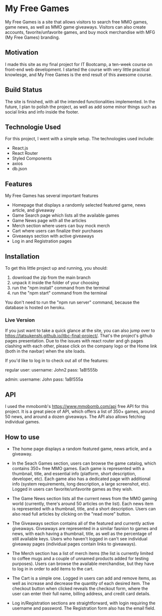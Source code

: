 # My Free Games

My Free Games is a site that allows visitors to search free MMO games, game news, as well as MMO game giveaways. Visitors can also create accounts, favorite/unfavorite games, and buy mock merchandise with MFG (My Free Games) branding.

## Motivation

I made this site as my final project for IT Bootcamp, a ten-week course on front-end web development. I started the course with very little practical knowlesge, and My Free Games is the end result of this awesome course.

## Build Status

The site is finished, with all the intended functionalities implemented. In the future, I plan to polish the project, as well as add some minor things such as social links and info inside the footer.

## Technologie Used

For this project, I went with a simple setup. The technologies used include:

- React.js
- React Router
- Styled Components
- axios
- db.json

## Features

My Free Games has several important features

- Homepage that displays a randomly selected featured game, news article, and giveaway
- Game Search page which lists all the available games
- Game News page with all the articles
- Merch section where users can buy mock merch
- Cart where users can finalize their purchases
- Giveaeays section with active giveaways
- Log in and Registration pages

## Installation
To get this little project up and running, you should:

1. download the zip from the main branch
2. unpack it inside the folder of your choosing
3. run the "npm install" command from the terminal
4. run the "npm start" command from the terminal

You don't need to run the "npm run server" command, because the database is hosted on heroku.

### Live Version

If you just want to take a quick glance at the site, you can also jump over to https://tatsukenshi.github.io/itbc-final-project/. That's the project's github pages presentation. Due to the issues with react router and gh pages clashing with each other, please click on the company logo or the Home link (both in the navbar) when the site loads.

If you'd like to log in to check out all of the features:

regular user:
username: John2
pass: 1aB!555b

admin:
username: John
pass: 1aB!555a

## API
I used the mmobomb's https://www.mmobomb.com/api free API for this project. It is a great piece of API, which offers a list of 350+ games, around 50 news, and around a dozen giveaways. The API also allows fetching individual games.

## How to use

- The home page displays a random featured game, news article, and a giveaway.

- In the Seach Games section, users can browse the game catalog, which contains 350+ free MMO games. Each game is represented with a thumbnail, title, and essential info (platform, short description, developer, etc). Each game also has a dedicated page with additional info (system requirements, long description, a large screenshot, etc). Logged in users can favorite/unfavorite games as they wish.

- The Game News section lists all the current news from the MMO gaming world (currently, there's around 50 articles on the list). Each news item is represented with a thumbnail, title, and a short description. Users can also read full articles by clicking on the "read more" button.

- The Giveaways section contains all of the featured and currently active giveaways. Giveaways are represented in a similar fasnion to games and news, with each having a thumbnail, title, as well as the percentage of still available keys. Users who haven't logged in can't see individual giveaway pages (individual pages contain links to giveaways).

- The Merch section has a list of merch items (the list is currently limited to coffee mugs and a couple of unnamed products added for testing purposes). Users can browse the available merchandise, but they have to log in in order to add items to the cart.

- The Cart is a simple one. Logged in users can add and remove items, as well as increase and decrease the quantity of each desired item. The checkout button when clicked reveals the checkout form, where the user can enter their full name, billing address, and credit card details.

- Log in/Registration sections are straightforward, with login requiring the username and password. The Registration form also has the email field.
